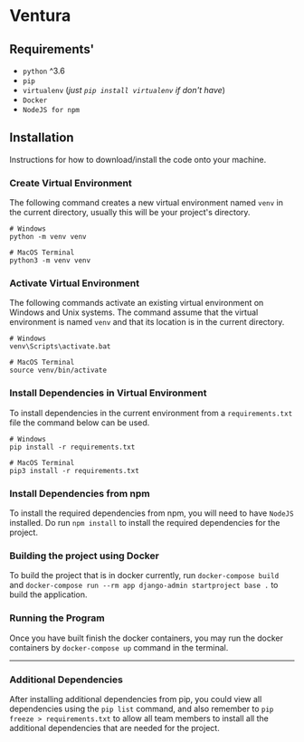 # Ventura

## Requirements'  

- `python` ^3.6
- `pip`
- `virtualenv` (_just `pip install virtualenv` if don't have_)
- `Docker`
- `NodeJS for npm`

## Installation

Instructions for how to download/install the code onto your machine.

### Create Virtual Environment

The following command creates a new virtual environment named `venv` in the current directory, usually this will be your project's directory.

```
# Windows
python -m venv venv

# MacOS Terminal
python3 -m venv venv
```

### Activate Virtual Environment

The following commands activate an existing virtual environment on Windows and Unix systems. The command assume that the virtual environment is named `venv` and that its location is in the current directory.

```
# Windows
venv\Scripts\activate.bat

# MacOS Terminal
source venv/bin/activate
```

### Install Dependencies in Virtual Environment

To install dependencies in the current environment from a `requirements.txt` file the command below can be used.

```
# Windows
pip install -r requirements.txt

# MacOS Terminal
pip3 install -r requirements.txt
```

### Install Dependencies from npm

To install the required dependencies from npm, you will need to have `NodeJS` installed. Do run `npm install` to install the required dependencies for the project.

### Building the project using Docker

To build the project that is in docker currently, run `docker-compose build` and `docker-compose run --rm app django-admin startproject base .` to build the application.

### Running the Program

Once you have built finish the docker containers, you may run the docker containers by `docker-compose up` command in the terminal.

---

### Additional Dependencies

After installing additional dependencies from pip, you could view all dependencies using the `pip list` command, and also remember to `pip freeze > requirements.txt` to allow all team members to install all the additional dependencies that are needed for the project.
